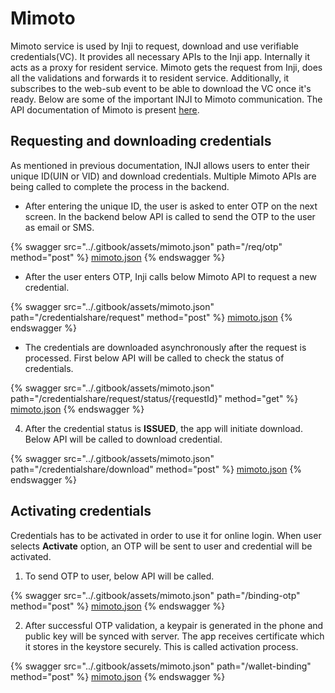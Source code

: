 # Mimoto

Mimoto service is used by Inji to request, download and use verifiable credentials(VC). It provides all necessary APIs to the Inji app. Internally it acts as a proxy for resident service. Mimoto gets the request from Inji, does all the validations and forwards it to resident service. Additionally, it subscribes to the web-sub event to be able to download the VC once it's ready. Below are some of the important INJI to Mimoto communication. The API documentation of Mimoto is present [here](https://mosip.stoplight.io/docs/mimoto).

## Requesting and downloading credentials

As mentioned in previous documentation, INJI allows users to enter their unique ID(UIN or VID) and download credentials. Multiple Mimoto APIs are being called to complete the process in the backend.

* After entering the unique ID, the user is asked to enter OTP on the next screen. In the backend below API is called to send the OTP to the user as email or SMS.

{% swagger src="../.gitbook/assets/mimoto.json" path="/req/otp" method="post" %}
[mimoto.json](../.gitbook/assets/mimoto.json)
{% endswagger %}

* After the user enters OTP, Inji calls below Mimoto API to request a new credential.

{% swagger src="../.gitbook/assets/mimoto.json" path="/credentialshare/request" method="post" %}
[mimoto.json](../.gitbook/assets/mimoto.json)
{% endswagger %}

* The credentials are downloaded asynchronously after the request is processed. First below API will be called to check the status of credentials.

{% swagger src="../.gitbook/assets/mimoto.json" path="/credentialshare/request/status/{requestId}" method="get" %}
[mimoto.json](../.gitbook/assets/mimoto.json)
{% endswagger %}

4. After the credential status is **ISSUED**, the app will initiate download. Below API will be called to download credential.

{% swagger src="../.gitbook/assets/mimoto.json" path="/credentialshare/download" method="post" %}
[mimoto.json](../.gitbook/assets/mimoto.json)
{% endswagger %}

## Activating credentials

Credentials has to be activated in order to use it for online login. When user selects **Activate** option, an OTP will be sent to user and credential will be activated.

1. To send OTP to user, below API will be called.

{% swagger src="../.gitbook/assets/mimoto.json" path="/binding-otp" method="post" %}
[mimoto.json](../.gitbook/assets/mimoto.json)
{% endswagger %}

2. After successful OTP validation, a keypair is generated in the phone and public key will be synced with server. The app receives certificate which it stores in the keystore securely. This is called activation process.

{% swagger src="../.gitbook/assets/mimoto.json" path="/wallet-binding" method="post" %}
[mimoto.json](../.gitbook/assets/mimoto.json)
{% endswagger %}
